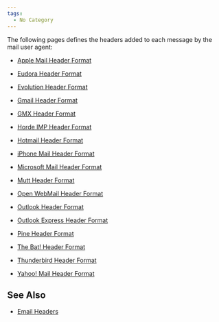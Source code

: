 ```yaml
---
tags:
  - No Category
---
```

The following pages defines the headers added to each message by the
mail user agent:

- [Apple Mail Header Format](apple_mail_header_format.md)

<!-- -->

- [Eudora Header Format](eudora_header_format.md)

<!-- -->

- [Evolution Header Format](evolution_header_format.md)

<!-- -->

- [Gmail Header Format](gmail_header_format.md)

<!-- -->

- [GMX Header Format](gmx_header_format.md)

<!-- -->

- [Horde IMP Header Format](horde_imp_header_format.md)

<!-- -->

- [Hotmail Header Format](hotmail_header_format.md)

<!-- -->

- [iPhone Mail Header Format](iphone_mail_header_format.md)

<!-- -->

- [Microsoft Mail Header
  Format](microsoft_mail_header_format.md)

<!-- -->

- [Mutt Header Format](mutt_header_format.md)

<!-- -->

- [Open WebMail Header Format](open_webmail_header_format.md)

<!-- -->

- [Outlook Header Format](outlook_header_format.md)

<!-- -->

- [Outlook Express Header
  Format](outlook_express_header_format.md)

<!-- -->

- [Pine Header Format](pine_header_format.md)

<!-- -->

- [The Bat! Header Format](the_bat!_header_format.md)

<!-- -->

- [Thunderbird Header Format](thunderbird_header_format.md)

<!-- -->

- [Yahoo! Mail Header Format](yahoo!_mail_header_format.md)

## See Also

- [Email Headers](email_headers.md)